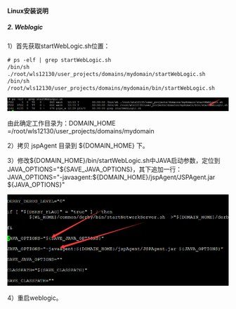 #### Linux安装说明
##### 2. Weblogic
1）首先获取startWebLogic.sh位置：

    # ps -elf | grep startWebLogic.sh
    /bin/sh ./root/wls12130/user_projects/domains/mydomain/startWebLogic.sh
    /bin/sh /root/wls12130/user_projects/domains/mydomain/bin/startWebLogic.sh

![](/assets/Linux_Weblogic_1.png)


由此确定工作目录为：DOMAIN_HOME =/root/wls12130/user_projects/domains/mydomain

2）拷贝 jspAgent 目录到 ${DOMAIN_HOME} 下。

3）修改${DOMAIN_HOME}/bin/startWebLogic.sh中JAVA启动参数，定位到 JAVA_OPTIONS="${SAVE_JAVA_OPTIONS}，其下追加一行：JAVA_OPTIONS="-javaagent:${DOMAIN_HOME}/jspAgent/JSPAgent.jar ${JAVA_OPTIONS}"

![](/assets/Linux_Weblogic_2.png)


4）重启weblogic。
